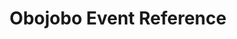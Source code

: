 ---
title: Obojobo Event Reference
redirect_to: "/releases/v4.0.0/developers/events/obojobo_events"
---